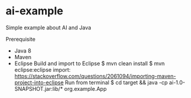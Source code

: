 # ai-example
Simple example about AI and Java

Prerequisite
+ Java 8
+ Maven
+ Eclipse
Build and import to Eclipse
$ mvn clean install
$ mvn eclipse:eclipse
import: https://stackoverflow.com/questions/2061094/importing-maven-project-into-eclipse
Run from terminal
$ cd target && java -cp ai-1.0-SNAPSHOT.jar:lib/* org.example.App
